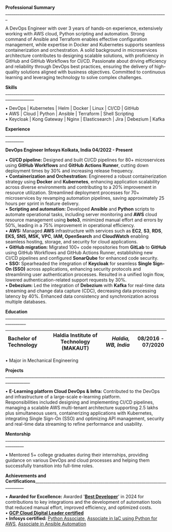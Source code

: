   
**Professional Summary** \_\_\_\_\_\_\_\_\_\_\_\_\_\_\_\_\_\_\_\_\_\_\_\_\_\_\_\_\_\_\_\_\_\_\_\_\_\_\_\_\_\_\_\_\_\_\_\_\_\_\_\_\_\_\_\_\_\_\_\_\_\_\_\_\_\_\_\_\_\_\_\_\_\_\_\_\_\_\_

A DevOps Engineer with over 3 years of hands-on experience, extensively working with AWS cloud, Python scripting and automation. Strong command of Ansible and Terraform enables effective configuration management, while expertise in Docker and Kubernetes supports seamless containerization and orchestration. A solid background in microservices architecture contributes to designing scalable solutions, with proficiency in GitHub and GitHub Workflows for CI/CD. Passionate about driving efficiency and reliability through DevOps best practices, ensuring the delivery of high-quality solutions aligned with business objectives. Committed to continuous learning and leveraging technology to solve complex challenges.

**Skills** \_\_\_\_\_\_\_\_\_\_\_\_\_\_\_\_\_\_\_\_\_\_\_\_\_\_\_\_\_\_\_\_\_\_\_\_\_\_\_\_\_\_\_\_\_\_\_\_\_\_\_\_\_\_\_\_\_\_\_\_\_\_\_\_\_\_\_\_\_\_\_\_\_\_\_\_\_\_\_\_\_\_\_\_\_\_\_\_\_\_\_\_

•   DevOps | Kubernetes | Helm | Docker | Linux | CI/CD | GitHub   
•   AWS | Cloud | Python | Ansible | Terraform | Shell Scripting  
•   Keycloak | Kong Gateway | Nginx | Elasticsearch | Jira | Debezium | Kafka

**Experience** \_\_\_\_\_\_\_\_\_\_\_\_\_\_\_\_\_\_\_\_\_\_\_\_\_\_\_\_\_\_\_\_\_\_\_\_\_\_\_\_\_\_\_\_\_\_\_\_\_\_\_\_\_\_\_\_\_\_\_\_\_\_\_\_\_\_\_\_\_\_\_\_\_\_\_\_\_\_\_\_\_\_\_\_\_\_\_

**DevOps Engineer 	Infosys 	Kolkata, India						04/2022 \- Present**

•  **CI/CD pipeline:** Designed and built CI/CD pipelines for 80+ microservices using **GitHub Workflows** and **GitHub Actions Runner**, cutting down deployment times by 30% and increasing release frequency.  
•   **Containerization and Orchestration:** Engineered a robust containerization strategy using **Docker** and **Kubernetes**, enhancing application scalability across diverse environments and contributing to a 20% improvement in resource utilization. Streamlined deployment processes for 70+ microservices by revamping automation pipelines, saving approximately 25 hours per sprint in feature delivery.  
•   **Scripting and automation:**  Developed **Ansible** and **Python** scripts to automate operational tasks, including server monitoring and **AWS** cloud resource management using **boto3**, minimized manual effort and errors by 50%, leading in a 75%  improvement in operational efficiency.  
•  **AWS:** Managed **AWS** infrastructure with services such as **EC2**, **S3**, **RDS**, **EKS, SNS, MSK,** **VPC**, **IAM, OpenSearch** and **CloudWatch** enabling seamless hosting, storage, and security for cloud applications.  
• **GitHub migration:** Migrated 100+ code repositories from **GitLab** to **GitHub** using GitHub Workflows and GitHub Actions Runner, establishing new CI/CD pipelines and configured **SonarQube** for enhanced code security.  
• **SSO:** Spearheaded the integration of **Keycloak** for seamless **Single Sign-On (SSO)** across applications, enhancing security protocols and streamlining user authentication processes. Resulted in a unified login flow, lowered authentication-related support requests by 30%.  
• **Debezium:** Led the integration of **Debezium** with **Kafka** for real-time data streaming and change data capture (CDC), decreasing data processing latency by 40%. Enhanced data consistency and synchronization across multiple databases.

**Education** \_\_\_\_\_\_\_\_\_\_\_\_\_\_\_\_\_\_\_\_\_\_\_\_\_\_\_\_\_\_\_\_\_\_\_\_\_\_\_\_\_\_\_\_\_\_\_\_\_\_\_\_\_\_\_\_\_\_\_\_\_\_\_\_\_\_\_\_\_\_\_\_\_\_\_\_\_\_\_\_\_\_\_\_\_\_\_\_

| Bachelor of Technology | Haldia Institute of Technology (MAKAUT) | *Haldia, WB, India* | 08/2016 \- 07/2020 |
| :---- | :---: | ----: | ----: |

•   Major in Mechanical Engineering

**Projects** \_\_\_\_\_\_\_\_\_\_\_\_\_\_\_\_\_\_\_\_\_\_\_\_\_\_\_\_\_\_\_\_\_\_\_\_\_\_\_\_\_\_\_\_\_\_\_\_\_\_\_\_\_\_\_\_\_\_\_\_\_\_\_\_\_\_\_\_\_\_\_\_\_\_\_\_\_\_\_\_\_\_\_\_\_\_\_\_\_\_

•   **E-Learning platform Cloud DevOps & Infra:** Contributed to the DevOps and infrastructure of a large-scale e-learning platform.  
Responsibilities included designing and implementing CI/CD pipelines, managing a scalable AWS multi-tenant architecture supporting 2.5 lakhs plus simultaneous users, containerizing applications with Kubernetes, integrating Single Sign-On (SSO) and optimizing API management, security and real-time data streaming to refine performance and usability.

**Mentorship** \_\_\_\_\_\_\_\_\_\_\_\_\_\_\_\_\_\_\_\_\_\_\_\_\_\_\_\_\_\_\_\_\_\_\_\_\_\_\_\_\_\_\_\_\_\_\_\_\_\_\_\_\_\_\_\_\_\_\_\_\_\_\_\_\_\_\_\_\_\_\_\_\_\_\_\_\_\_\_\_\_\_\_\_\_\_\_

•  Mentored 5+ college graduates during their internships, providing guidance on various DevOps and cloud processes and helping them successfully transition into full-time roles.

**Achievements and Certifications**\_\_\_\_\_\_\_\_\_\_\_\_\_\_\_\_\_\_\_\_\_\_\_\_\_\_\_\_\_\_\_\_\_\_\_\_\_\_\_\_\_\_\_\_\_\_\_\_\_\_\_\_\_\_\_\_\_\_\_\_\_\_\_\_\_\_\_\_\_\_\_\_\_

•   **Awarded for Excellence:** Awarded '[**Best Developer**](https://drive.google.com/file/d/1VLhnzeoPVNyoTiVb9cXMkWKWnq_SV1Md/view?usp=sharing)' in 2024 for contributions to key integrations and the development of automation tools that reduced manual effort, improved efficiency, and optimized costs.   
•  **[GCP Cloud Digital Leader certified](https://drive.google.com/file/d/1jFA0qVV5mDO5vdU-Gf0XMhFQ3csWor7i/view?usp=sharing)**  
•  **Infosys certified:** [Python Associate](https://drive.google.com/file/d/1ZcbbaRD5OsUZTJmRBpU9-ZfTEW8it7wD/view?usp=sharing), [Associate in IaC using Python for AWS](https://drive.google.com/file/d/1YiOC2_qwr2_SPcEXDilhcmjNZkoLkfWo/view?usp=sharing), [Associate in Ansible Automation](https://drive.google.com/file/d/1sQQoSRvKhgNFTV6YXamBB97c0VLbzxai/view?usp=sharing)


